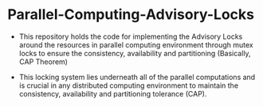 # Parallel-Computing-Advisory-Locks

- This repository holds the code for implementing the Advisory Locks around the resources in parallel computing environment through mutex locks to ensure the consistency, availability and partitioning (Basically, CAP Theorem) 

- This locking system lies underneath all of the parallel computations and is crucial in any distributed computing environment to maintain the consistency, availability and partitioning tolerance (CAP).

